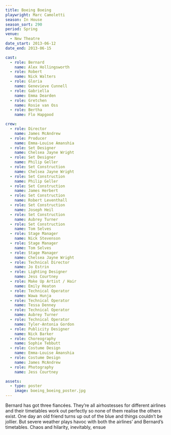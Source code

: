 ```yaml
---
title: Boeing Boeing
playwright: Marc Camoletti
season: In House
season_sort: 290
period: Spring
venue:
  - New Theatre
date_start: 2013-06-12
date_end: 2013-06-15

cast:
  - role: Bernard
    name: Alex Hollingsworth
  - role: Robert
    name: Nick Walters
  - role: Gloria
    name: Genevieve Cunnell
  - role: Gabriella
    name: Emma Dearden
  - role: Gretchen
    name: Rosie van Oss
  - role: Bertha
    name: Flo Hapgood

crew:
  - role: Director
    name: James McAndrew
  - role: Producer
    name: Emma-Louise Amanshia
  - role: Set Designer
    name: Chelsea Jayne Wright
  - role: Set Designer
    name: Philip Geller
  - role: Set Construction
    name: Chelsea Jayne Wright
  - role: Set Construction
    name: Philip Geller
  - role: Set Construction
    name: James Herbert
  - role: Set Construction
    name: Robert Leventhall
  - role: Set Construction
    name: Joseph Heil
  - role: Set Construction
    name: Aubrey Turner
  - role: Set Construction
    name: Tom Selves
  - role: Stage Manager
    name: Nick Stevenson
  - role: Stage Manager
    name: Tom Selves
  - role: Stage Manager
    name: Chelsea Jayne Wright
  - role: Technical Director
    name: Jo Estrin
  - role: Lighting Designer
    name: Jess Courtney
  - role: Make Up Artist / Hair
    name: Emily Heaton
  - role: Technical Operator
    name: Wawa Hunja
  - role: Technical Operator
    name: Tessa Denney
  - role: Technical Operator
    name: Aubrey Turner
  - role: Technical Operator
    name: Tyler-Antonia Gordon
  - role: Publicity Designer
    name: Nick Barker
  - role: Choreography
    name: Sophie Tebbutt
  - role: Costume Design
    name: Emma-Louise Amanshia
  - role: Costume Design
    name: James McAndrew
  - role: Photography
    name: Jess Courtney

assets:
  - type: poster
    image: boeing_boeing_poster.jpg
---
```


Bernard has got three fiancées. They’re all airhostesses for different airlines and their timetables work out perfectly so none of them realise the others exist. One day an old friend turns up out of the blue and things couldn’t be jollier. But severe weather plays havoc with both the airlines’ and Bernard’s timetables. Chaos and hilarity, inevitably, ensue

